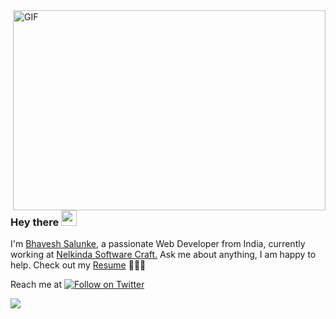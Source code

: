 <img align="right" alt="GIF" src="https://github.com/abhisheknaiidu/abhisheknaiidu/blob/master/code.gif?raw=true" width="500" height="320" />
  
### Hey there <img src="https://media.giphy.com/media/hvRJCLFzcasrR4ia7z/giphy.gif" width="25px"><br />

I'm [Bhavesh Salunke](https://www.linkedin.com/in/bhaveshsalunke/), a passionate  Web Developer from India, currently working at [Nelkinda Software Craft.](https://nelkinda.com/) Ask me about anything, I am happy to help. Check out my 
 [Resume](https://www.dropbox.com/s/1i9fkccnno90h1f/Bhavesh_Resume.pdf?dl=0) 👨🏽‍💻 <br/>
 
Reach me at <a href="https://twitter.com/BhaveshaSalunke_" alt="Follow on Twitter">
    <img alt="Follow on Twitter" src="https://img.shields.io/twitter/follow/BhaveshSalunke_?label=BhaveshSalunke&style=social">
    </a>

![](https://visitor-badge.glitch.me/badge?page_id=BhaveshSalunke.BhaveshSalunke)
<br/>
